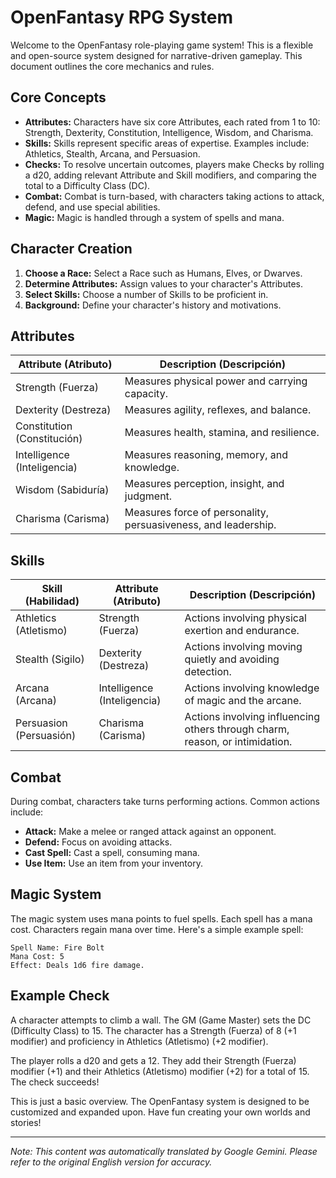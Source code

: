 # OpenFantasy RPG System

Welcome to the OpenFantasy role-playing game system! This is a flexible and open-source system designed for narrative-driven gameplay. This document outlines the core mechanics and rules.

## Core Concepts

*   **Attributes:** Characters have six core Attributes, each rated from 1 to 10: Strength, Dexterity, Constitution, Intelligence, Wisdom, and Charisma.
*   **Skills:** Skills represent specific areas of expertise. Examples include: Athletics, Stealth, Arcana, and Persuasion.
*   **Checks:** To resolve uncertain outcomes, players make Checks by rolling a d20, adding relevant Attribute and Skill modifiers, and comparing the total to a Difficulty Class (DC).
*   **Combat:** Combat is turn-based, with characters taking actions to attack, defend, and use special abilities.
*   **Magic:** Magic is handled through a system of spells and mana.

## Character Creation

1.  **Choose a Race:** Select a Race such as Humans, Elves, or Dwarves.
2.  **Determine Attributes:** Assign values to your character's Attributes.
3.  **Select Skills:** Choose a number of Skills to be proficient in.
4.  **Background:** Define your character's history and motivations.

## Attributes

| Attribute (Atributo) | Description (Descripción)                                                                     |
| --------------------- | --------------------------------------------------------------------------------------------- |
| Strength (Fuerza)      | Measures physical power and carrying capacity.                                                 |
| Dexterity (Destreza)    | Measures agility, reflexes, and balance.                                                        |
| Constitution (Constitución) | Measures health, stamina, and resilience.                                                   |
| Intelligence (Inteligencia) | Measures reasoning, memory, and knowledge.                                                     |
| Wisdom (Sabiduría)      | Measures perception, insight, and judgment.                                                      |
| Charisma (Carisma)      | Measures force of personality, persuasiveness, and leadership.                               |

## Skills

| Skill (Habilidad)   | Attribute (Atributo) | Description (Descripción)                                                                                                  |
| ------------------ | --------------------- | -------------------------------------------------------------------------------------------------------------------------- |
| Athletics (Atletismo)    | Strength (Fuerza)      | Actions involving physical exertion and endurance.                                                                         |
| Stealth (Sigilo)     | Dexterity (Destreza)    | Actions involving moving quietly and avoiding detection.                                                                   |
| Arcana (Arcana)      | Intelligence (Inteligencia) | Actions involving knowledge of magic and the arcane.                                                                          |
| Persuasion (Persuasión) | Charisma (Carisma)      | Actions involving influencing others through charm, reason, or intimidation.                                             |

## Combat

During combat, characters take turns performing actions. Common actions include:

*   **Attack:** Make a melee or ranged attack against an opponent.
*   **Defend:** Focus on avoiding attacks.
*   **Cast Spell:** Cast a spell, consuming mana.
*   **Use Item:** Use an item from your inventory.

## Magic System

The magic system uses mana points to fuel spells. Each spell has a mana cost. Characters regain mana over time. Here's a simple example spell:

```
Spell Name: Fire Bolt
Mana Cost: 5
Effect: Deals 1d6 fire damage.
```

## Example Check

A character attempts to climb a wall. The GM (Game Master) sets the DC (Difficulty Class) to 15. The character has a Strength (Fuerza) of 8 (+1 modifier) and proficiency in Athletics (Atletismo) (+2 modifier).

The player rolls a d20 and gets a 12. They add their Strength (Fuerza) modifier (+1) and their Athletics (Atletismo) modifier (+2) for a total of 15. The check succeeds!

This is just a basic overview. The OpenFantasy system is designed to be customized and expanded upon. Have fun creating your own worlds and stories!


---
_Note: This content was automatically translated by Google Gemini. Please refer to the original English version for accuracy._